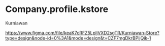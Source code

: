 # Company.profile.kstore
Kurniawan

https://www.figma.com/file/keaK7cRFZ5LpljVXD2sgTR/Kurniawan-Store?type=design&node-id=0%3A1&mode=design&t=CZF7mgDkrBPljQik-1
